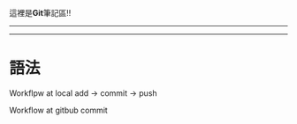 這裡是**Git**筆記區!!<br>

-----
-----

語法
======

Workflpw at local
add -> commit -> push

Workflow at gitbub
commit
